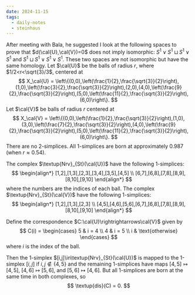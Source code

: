 ```yaml
---
date: 2024-11-15
tags:
  - daily-notes
  - steinhaus
---
```

After meeting with Bala, he suggested I look at the following spaces to prove that $d(\cal{U},\cal{V})=0$ does not imply isomorphic: $S^1\vee S^1\sqcup S^1\vee S^1$ and $S^1\sqcup S^1\vee S^1\vee S^1$. These two spaces are not isomorphic but have the same homology. Let $\cal{U}$ be the balls of radius $r$, where $1/2<r<\sqrt{3}/3$, centered at
$$
	X_\cal{U} = \left\{(0,0),\left(\frac{1}{2},\frac{\sqrt{3}}{2}\right),(1,0),\left(\frac{3}{2},\frac{\sqrt{3}}{2}\right),(2,0),(4,0),\left(\frac{9}{2},\frac{\sqrt{3}}{2}\right),(5,0),\left(\frac{11}{2},\frac{\sqrt{3}}{2}\right),(6,0)\right\}.
$$
Let $\cal{V}$ be balls of radius $r$ centered at
$$
	X_\cal{V} = \left\{(0,0),\left(\frac{1}{2},\frac{\sqrt{3}}{2}\right),(1,0),(3,0),\left(\frac{7}{2},\frac{\sqrt{3}}{2}\right),(4,0),\left(\frac{9}{2},\frac{\sqrt{3}}{2}\right),(5,0),\left(\frac{11}{2},\frac{\sqrt{3}}{2}\right),(6,0)\right\}.
$$
There are no 2-simplices. All 1-simplices are born at approximately 0.987 (when $r\approx 0.54$).

The complex $\textup{Nrv}_{St}(\cal{U})$ have the following 1-simplices:
$$
\begin{align*}
	[1,2],[1,3],[2,3],[3,4],[3,5],[4,5] \\
	[6,7],[6,8],[7,8],[8,9],[8,10],[9,10]
\end{align*}
$$
where the numbers are the indices of each ball. The complex $\textup{Nrv}_{St}(\cal{V})$ have the following 1-simplices:
$$
\begin{align*}
	[1,2],[1,3],[2,3] \\
	[4,5],[4,6],[5,6],[6,7],[6,8],[7,8],[8,9],[8,10],[9,10]
\end{align*}
$$

Define the correspondence $C:\cal{U}\rightrightarrows\cal{V}$ given by
$$
	C(i) = \begin{cases}
		5 & i = 4 \\
		4 & i = 5 \\
		i & \text{otherwise}
	\end{cases}
$$
where $i$ is the index of the ball.

Then the 1-simplex $[i,j]\in\textup{Nrv}_{St}(\cal{U})$ is mapped to the 1-simplex $[i,j]$ if $i,j\not\in\{4,5\}$ and the remaining 1-simplices have maps $[4,5]\mapsto[4,5]$, $[4,6]\mapsto[5,6]$, and $[5,6]\mapsto[4,6]$. But all 1-simplices are born at the same time in both complexes, so
$$
	\textup{dis}(C) = 0.
$$

